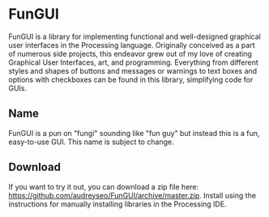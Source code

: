 # FunGUI
FunGUI is a library for implementing functional and well-designed graphical user interfaces in the Processing language. Originally conceived as a part of numerous side projects, this endeavor grew out of my love of creating Graphical User Interfaces, art, and programming. Everything from different styles and shapes of buttons and messages or warnings to text boxes and options with checkboxes can be found in this library, simplifying code for GUIs.

## Name
FunGUI is a pun on "fungi" sounding like "fun guy" but instead this is a fun, easy-to-use GUI. This name is subject to change.

## Download
If you want to try it out, you can download a zip file here: https://github.com/audreyseo/FunGUI/archive/master.zip. Install using the instructions for manually installing libraries in the Processing IDE.